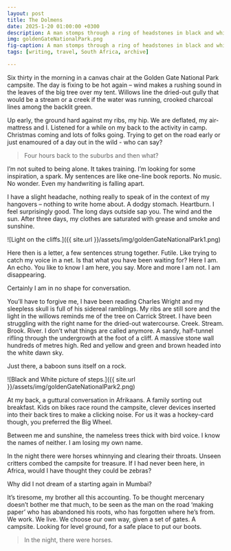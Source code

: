 ```yaml
---
layout: post
title: The Dolmens 
date: 2025-1-20 01:00:00 +0300
description: A man stomps through a ring of headstones in black and white. 
img: goldenGateNationalPark.png 
fig-caption: A man stomps through a ring of headstones in black and white. 
tags: [writing, travel, South Africa, archive] 

---
```

	
Six thirty in the morning in a canvas chair at the Golden Gate National Park campsite. The day is fixing to be hot again – wind makes a rushing sound in the leaves of the big tree over my tent. Willows line the dried-out gully that would be a stream or a creek if the water was running, crooked charcoal lines among the backlit green.


Up early, the ground hard against my ribs, my hip. We are deflated, my air-mattress and I. Listened for a while on my back to the activity in camp. Christmas coming and lots of folks going. Trying to get on the road early or just enamoured of a day out in the wild - who can say?
 
> Four hours back to the suburbs and then what?
 
I’m not suited to being alone. It takes training. I’m looking for some inspiration, a spark. My sentences are like one-line book reports. No music. No wonder. Even my handwriting is falling apart.
 
I have a slight headache, nothing really to speak of in the context of my hangovers – nothing to write home about. A dodgy stomach. Heartburn. I feel surprisingly good. The long days outside sap you. The wind and the sun. After three days, my clothes are saturated with grease and smoke and sunshine.

 ![Light on the cliffs.]({{ site.url }}/assets/img/goldenGateNationalPark1.png)
 
Here then is a letter, a few sentences strung together. Futile. Like trying to catch my voice in a net. Is that what you have been waiting for? Here I am. An echo. You like to know I am here, you say. More and more I am not. I am disappearing.
 
Certainly I am in no shape for conversation.
 
You’ll have to forgive me, I have been reading Charles Wright and my sleepless skull is full of his sidereal ramblings. My ribs are still sore and the light in the willows reminds me of the tree on Carrick Street. I have been struggling with the right name for the dried-out watercourse. Creek. Stream. Brook. River. I don’t what things are called anymore. A sandy, half-tunnel rifling through the undergrowth at the foot of a cliff. A massive stone wall hundreds of metres high. Red and yellow and green and brown headed into the white dawn sky.
 
Just there, a baboon suns itself on a rock.

 ![Black and White picture of steps.]({{ site.url }}/assets/img/goldenGateNationalPark2.png)
 
At my back, a guttural conversation in Afrikaans. A family sorting out breakfast. Kids on bikes race round the campsite, clever devices inserted into their back tires to make a clicking noise. For us it was a hockey-card though, you preferred the Big Wheel.

Between me and sunshine, the nameless trees thick with bird voice. I know the names of neither. I am losing my own name.
 
In the night there were horses whinnying and clearing their throats. Unseen critters combed the campsite for treasure. If I had never been here, in Africa, would I have thought they could be zebras?
 
Why did I not dream of a starting again in Mumbai?
 
It’s tiresome, my brother all this accounting. To be thought mercenary doesn’t bother me that much, to be seen as the man on the road ‘making paper’ who has abandoned his roots, who has forgotten where he’s from. We work. We live. We choose our own way, given a set of gates. A campsite. Looking for level ground, for a safe place to put our boots.
 
>In the night, there were horses.



